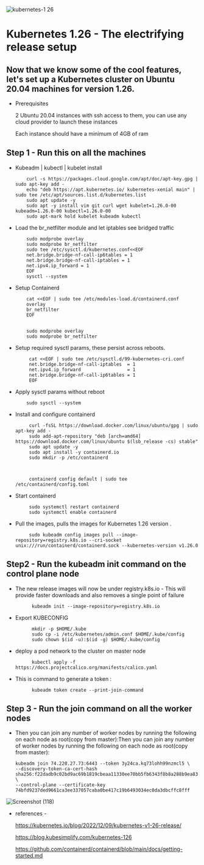 


![kubernetes-1 26](https://user-images.githubusercontent.com/120181043/209433967-00b5546a-d9a2-4ecf-a827-9c2dc81c4778.png)
# Kubernetes 1.26 - The electrifying release setup

## Now that we know some of the cool features, let's set up a Kubernetes cluster on Ubuntu 20.04 machines for version 1.26.

- Prerequisites

  2 Ubuntu 20.04 instances with ssh access to them, you can use any cloud provider to launch these instances

  Each instance should have a minimum of 4GB of ram
## Step 1 - Run this on all the machines
- Kubeadm | kubectl | kubelet install
          
          curl -s https://packages.cloud.google.com/apt/doc/apt-key.gpg | sudo apt-key add -
          echo "deb https://apt.kubernetes.io/ kubernetes-xenial main" | sudo tee /etc/apt/sources.list.d/kubernetes.list
          sudo apt update -y
          sudo apt -y install vim git curl wget kubelet=1.26.0-00 kubeadm=1.26.0-00 kubectl=1.26.0-00
          sudo apt-mark hold kubelet kubeadm kubectl

- Load the br_netfilter module and let iptables see bridged traffic
          
          sudo modprobe overlay
          sudo modprobe br_netfilter
          sudo tee /etc/sysctl.d/kubernetes.conf<<EOF
          net.bridge.bridge-nf-call-ip6tables = 1
          net.bridge.bridge-nf-call-iptables = 1
          net.ipv4.ip_forward = 1
          EOF
          sysctl --system

- Setup Containerd

          cat <<EOF | sudo tee /etc/modules-load.d/containerd.conf
          overlay
          br_netfilter
          EOF


          sudo modprobe overlay
          sudo modprobe br_netfilter

- Setup required sysctl params, these persist across reboots.
         
           cat <<EOF | sudo tee /etc/sysctl.d/99-kubernetes-cri.conf
           net.bridge.bridge-nf-call-iptables  = 1
           net.ipv4.ip_forward                 = 1
           net.bridge.bridge-nf-call-ip6tables = 1
           EOF

-  Apply sysctl params without reboot
         
           sudo sysctl --system

- Install and configure containerd 

           curl -fsSL https://download.docker.com/linux/ubuntu/gpg | sudo apt-key add -
           sudo add-apt-repository "deb [arch=amd64] https://download.docker.com/linux/ubuntu $(lsb_release -cs) stable"
           sudo apt update -y
           sudo apt install -y containerd.io
           sudo mkdir -p /etc/containerd

           
           
           containerd config default | sudo tee /etc/containerd/config.toml

- Start containerd

           sudo systemctl restart containerd
           sudo systemctl enable containerd
- Pull the images, pulls the images for Kubernetes 1.26 version .

           sudo kubeadm config images pull --image-repository=registry.k8s.io --cri-socket unix:///run/containerd/containerd.sock --kubernetes-version v1.26.0

## Step2 - Run the kubeadm init command on the control plane node

- The new release images will now be under registry.k8s.io - This will provide faster downloads and also removes a single point of failure

            kubeadm init --image-repository=registry.k8s.io

- Export KUBECONFIG 

            mkdir -p $HOME/.kube
            sudo cp -i /etc/kubernetes/admin.conf $HOME/.kube/config
            sudo chown $(id -u):$(id -g) $HOME/.kube/config

- deploy a pod network to the cluster on master node

            kubectl apply -f https://docs.projectcalico.org/manifests/calico.yaml 

- This is command to generate a token :

            kubeadm token create --print-join-command
## Step 3 - Run the join command on all the worker nodes
- Then you can join any number of worker nodes by running the following on each node as root(copy from master):Then you can join any number of worker nodes by running the following on each node as root(copy from master):
  
      kubeadm join 74.220.27.73:6443 --token 3y24ca.kq73lohh99nzmcl5 \
      --discovery-token-ca-cert-hash sha256:f22dadb9c02bd9ac69b1819cbeaa11330ee70bb5fb6343f8b8a288b9ea83b00f \
      --control-plane --certificate-key 74bfd9237ded9661ca3ee337057caba0be417c19b6493034ec0da3dbcffc8fff
 
 ![Screenshot (118)](https://user-images.githubusercontent.com/120181043/209434695-75258ab9-742a-44fb-adb9-81c5de716b66.png)


- references - 

  https://kubernetes.io/blog/2022/12/09/kubernetes-v1-26-release/

  https://blog.kubesimplify.com/kubernetes-126
  
  https://github.com/containerd/containerd/blob/main/docs/getting-started.md
